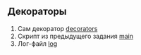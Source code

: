 ## Декораторы

1. Сам декоратор [decorators](decorators.py)
2. Скрипт из предыдущего задания [main](main.py)
3. Лог-файл [log](log.log)